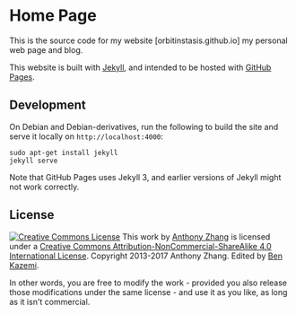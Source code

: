 Home Page
=========

This is the source code for my website [orbitinstasis.github.io] my personal web page and blog.

This website is built with [Jekyll](http://jekyllrb.com/), and intended to be hosted with [GitHub Pages](https://pages.github.com/).

Development
-----------

On Debian and Debian-derivatives, run the following to build the site and serve it locally on `http://localhost:4000`:

    sudo apt-get install jekyll
    jekyll serve

Note that GitHub Pages uses Jekyll 3, and earlier versions of Jekyll might not work correctly.

License
-------

<div class="license">
	<a rel="license" href="http://creativecommons.org/licenses/by-nc-sa/4.0/"><img alt="Creative Commons License" style="border-width:0" src="https://i.creativecommons.org/l/by-nc-sa/4.0/80x15.png" /></a> This work by <a xmlns:cc="http://creativecommons.org/ns#" href="https://uberi.github.io/" property="cc:attributionName" rel="cc:attributionURL">Anthony Zhang</a> is licensed under a <a rel="license" href="http://creativecommons.org/licenses/by-nc-sa/4.0/">Creative Commons Attribution-NonCommercial-ShareAlike 4.0 International License</a>.
	Copyright 2013-2017 Anthony Zhang. Edited by <a xmlns:cc="http://creativecommons.org/ns#" href="https://orbitinstasis.github.io/" property="cc:attributionName" rel="cc:attributionURL">Ben Kazemi</a>. 
</div>

In other words, you are free to modify the work - provided you also release those modifications under the same license - and use it as you like, as long as it isn't commercial.
